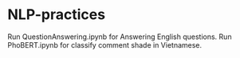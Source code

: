 # NLP-practices
Run QuestionAnswering.ipynb for Answering English questions.
Run PhoBERT.ipynb for classify comment shade in Vietnamese.
